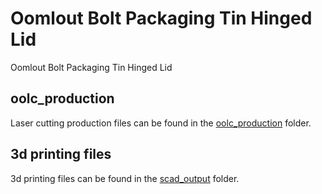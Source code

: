 # Oomlout Bolt Packaging Tin Hinged Lid


Oomlout Bolt Packaging Tin Hinged Lid  
  





















## oolc_production
Laser cutting production files can be found in the [oolc_production](oolc_production) folder.

## 3d printing files
3d printing files can be found in the [scad_output](scad_output) folder.

